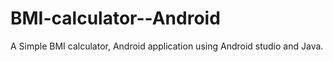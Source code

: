# BMI-calculator--Android
A Simple BMI calculator, Android application using Android studio and Java.
